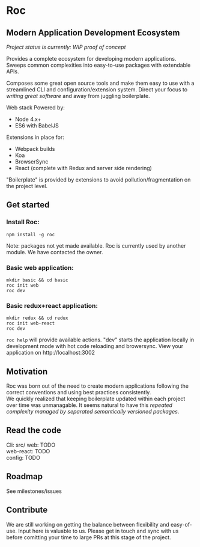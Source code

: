# Roc
## Modern Application Development Ecosystem
_Project status is currently: WIP proof of concept_  

Provides a complete ecosystem for developing modern applications.  
Sweeps common complexities into easy-to-use packages with extendable APIs.

Composes some great open source tools and make them easy to use with a streamlined CLI and configuration/extension system. Direct your focus to _writing great software_ and away from juggling boilerplate.

Web stack Powered by:
- Node 4.x+
- ES6 with BabelJS

Extensions in place for:
- Webpack builds
- Koa
- BrowserSync
- React (complete with Redux and server side rendering)

"Boilerplate" is provided by extensions to avoid pollution/fragmentation on the project level.
## Get started
### Install Roc:
```
npm install -g roc
```
Note: packages not yet made available. Roc is currently used by another module. We have contacted the owner.

### Basic web application:
```
mkdir basic && cd basic
roc init web
roc dev
```

### Basic redux+react application:
```
mkdir redux && cd redux
roc init web-react
roc dev
```

`roc help` will provide available actions. "dev" starts the application locally in development mode with hot code reloading and browersync. View your application on http://localhost:3002

## Motivation
Roc was born out of the need to create modern applications following the correct conventions and using best practices consistently.  
We quickly realized that keeping boilerplate updated within each project over time was unmanagable. It seems natural to have this _repeated complexity managed by separated semantically versioned packages_.

## Read the code
Cli: src/
web: TODO  
web-react: TODO  
config: TODO

## Roadmap
See milestones/issues

## Contribute
We are still working on getting the balance between flexibility and easy-of-use. Input here is valuable to us. Please get in touch and sync with us before comitting your time to large PRs at this stage of the project.
